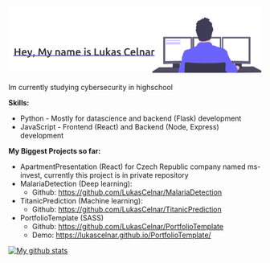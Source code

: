 ### ![landing page picture](/landing-page.png)

Im currently studying cybersecurity in highschool

**Skills:**
  * Python - Mostly for datascience and backend (Flask) development
  * JavaScript - Frontend (React) and Backend (Node, Express) development
  
**My Biggest Projects so far:**
  * ApartmentPresentation (React) for Czech Republic company named ms-invest, currently this project is in private repository
  * MalariaDetection (Deep learning): 
    * Github: https://github.com/LukasCelnar/MalariaDetection
  * TitanicPrediction (Machine learning): 
    * Github: https://github.com/LukasCelnar/TitanicPrediction
  * PortfolioTemplate (SASS)
    * Github: https://github.com/LukasCelnar/PortfolioTemplate
    * Demo: https://lukascelnar.github.io/PortfolioTemplate/

[![My github stats](https://github-readme-stats.vercel.app/api?username=LukasCelnar&theme=tokyonight)](https://github.com/anuraghazra/github-readme-stats)
